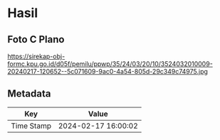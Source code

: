 # Hasil

## Foto C Plano

https://sirekap-obj-formc.kpu.go.id/d05f/pemilu/ppwp/35/24/03/20/10/3524032010009-20240217-120652--5c071609-9ac0-4a54-805d-29c349c74975.jpg


## Metadata

| Key        | Value               |
| ---------- | ------------------- |
| Time Stamp | 2024-02-17 16:00:02 |



